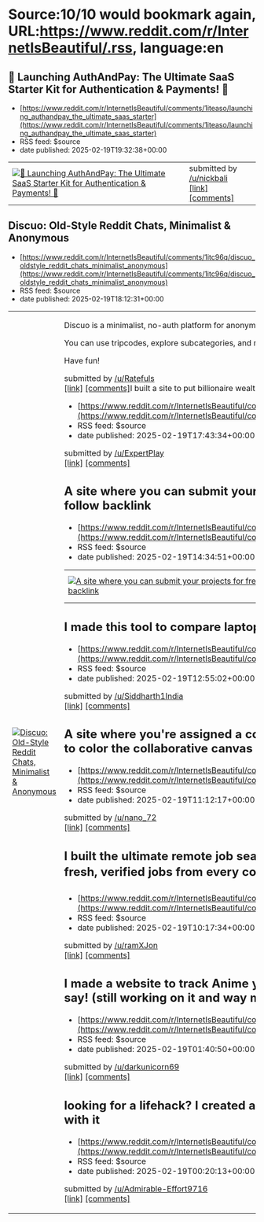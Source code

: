 # Source:10/10 would bookmark again, URL:https://www.reddit.com/r/InternetIsBeautiful/.rss, language:en

## 🚀 Launching AuthAndPay: The Ultimate SaaS Starter Kit for Authentication & Payments! 🎉
 - [https://www.reddit.com/r/InternetIsBeautiful/comments/1iteaso/launching_authandpay_the_ultimate_saas_starter](https://www.reddit.com/r/InternetIsBeautiful/comments/1iteaso/launching_authandpay_the_ultimate_saas_starter)
 - RSS feed: $source
 - date published: 2025-02-19T19:32:38+00:00

<table> <tr><td> <a href="https://www.reddit.com/r/InternetIsBeautiful/comments/1iteaso/launching_authandpay_the_ultimate_saas_starter/"> <img src="https://external-preview.redd.it/-uH4JvFl0DGNteWYpv8TyeFwo2o8mHipH0BQsgJK1Oo.jpg?width=640&amp;crop=smart&amp;auto=webp&amp;s=29018aeaf83dc3d4eff8e8456014b29f71563768" alt="🚀 Launching AuthAndPay: The Ultimate SaaS Starter Kit for Authentication &amp; Payments! 🎉" title="🚀 Launching AuthAndPay: The Ultimate SaaS Starter Kit for Authentication &amp; Payments! 🎉" /> </a> </td><td> &#32; submitted by &#32; <a href="https://www.reddit.com/user/nickbali"> /u/nickbali </a> <br/> <span><a href="https://authandpay.com">[link]</a></span> &#32; <span><a href="https://www.reddit.com/r/InternetIsBeautiful/comments/1iteaso/launching_authandpay_the_ultimate_saas_starter/">[comments]</a></span> </td></tr></table>

## Discuo: Old-Style Reddit Chats, Minimalist & Anonymous
 - [https://www.reddit.com/r/InternetIsBeautiful/comments/1itc96q/discuo_oldstyle_reddit_chats_minimalist_anonymous](https://www.reddit.com/r/InternetIsBeautiful/comments/1itc96q/discuo_oldstyle_reddit_chats_minimalist_anonymous)
 - RSS feed: $source
 - date published: 2025-02-19T18:12:31+00:00

<table> <tr><td> <a href="https://www.reddit.com/r/InternetIsBeautiful/comments/1itc96q/discuo_oldstyle_reddit_chats_minimalist_anonymous/"> <img src="https://external-preview.redd.it/oEr7BbzVoJFcMV7ZT4COeWaG_fUX6jyJ2cJqkpNNez4.jpg?width=640&amp;crop=smart&amp;auto=webp&amp;s=e794da6c10cce8ed401f93e58fc9caf3017bcb02" alt="Discuo: Old-Style Reddit Chats, Minimalist &amp; Anonymous" title="Discuo: Old-Style Reddit Chats, Minimalist &amp; Anonymous" /> </a> </td><td> <!-- SC_OFF --><div class="md"><p>Discuo is a minimalist, no-auth platform for anonymous Reddit-style chats.</p> <p>You can use tripcodes, explore subcategories, and make suggestions. </p> <p>Have fun!</p> </div><!-- SC_ON --> &#32; submitted by &#32; <a href="https://www.reddit.com/user/Ratefuls"> /u/Ratefuls </a> <br/> <span><a href="http://Discuo.com">[link]</a></span> &#32; <span><a href="https://www.reddit.com/r/InternetIsBeautiful/comments/1itc96q/discuo_oldstyle_reddit_chats_minimalist_anonymous/">[comments]</a></spa

## I built a site to put billionaire wealth into perspective—try spending it all!
 - [https://www.reddit.com/r/InternetIsBeautiful/comments/1itbill/i_built_a_site_to_put_billionaire_wealth_into](https://www.reddit.com/r/InternetIsBeautiful/comments/1itbill/i_built_a_site_to_put_billionaire_wealth_into)
 - RSS feed: $source
 - date published: 2025-02-19T17:43:34+00:00

&#32; submitted by &#32; <a href="https://www.reddit.com/user/ExpertPlay"> /u/ExpertPlay </a> <br/> <span><a href="http://spendtheirfortune.com">[link]</a></span> &#32; <span><a href="https://www.reddit.com/r/InternetIsBeautiful/comments/1itbill/i_built_a_site_to_put_billionaire_wealth_into/">[comments]</a></span>

## A site where you can submit your projects for free and get traffic and do follow backlink
 - [https://www.reddit.com/r/InternetIsBeautiful/comments/1it6vyb/a_site_where_you_can_submit_your_projects_for](https://www.reddit.com/r/InternetIsBeautiful/comments/1it6vyb/a_site_where_you_can_submit_your_projects_for)
 - RSS feed: $source
 - date published: 2025-02-19T14:34:51+00:00

<table> <tr><td> <a href="https://www.reddit.com/r/InternetIsBeautiful/comments/1it6vyb/a_site_where_you_can_submit_your_projects_for/"> <img src="https://external-preview.redd.it/wElnHghYlLh3vwc-Gv7_UmUlemljaLGxYmG_RmHIbOk.jpg?width=640&amp;crop=smart&amp;auto=webp&amp;s=9c87ad4a43d17770c1cf75f5e1d0e857ace9009f" alt="A site where you can submit your projects for free and get traffic and do follow backlink" title="A site where you can submit your projects for free and get traffic and do follow backlink" /> </a> </td><td> &#32; submitted by &#32; <a href="https://www.reddit.com/user/vedantk77"> /u/vedantk77 </a> <br/> <span><a href="http://startups.ad">[link]</a></span> &#32; <span><a href="https://www.reddit.com/r/InternetIsBeautiful/comments/1it6vyb/a_site_where_you_can_submit_your_projects_for/">[comments]</a></span> </td></tr></table>

## I made this tool to compare laptop and prices
 - [https://www.reddit.com/r/InternetIsBeautiful/comments/1it4t0x/i_made_this_tool_to_compare_laptop_and_prices](https://www.reddit.com/r/InternetIsBeautiful/comments/1it4t0x/i_made_this_tool_to_compare_laptop_and_prices)
 - RSS feed: $source
 - date published: 2025-02-19T12:55:02+00:00

&#32; submitted by &#32; <a href="https://www.reddit.com/user/Siddharth1India"> /u/Siddharth1India </a> <br/> <span><a href="https://comparelaptopprice.com/">[link]</a></span> &#32; <span><a href="https://www.reddit.com/r/InternetIsBeautiful/comments/1it4t0x/i_made_this_tool_to_compare_laptop_and_prices/">[comments]</a></span>

## A site where you're assigned a color and all you can do is move your mouse to color the collaborative canvas
 - [https://www.reddit.com/r/InternetIsBeautiful/comments/1it32rg/a_site_where_youre_assigned_a_color_and_all_you](https://www.reddit.com/r/InternetIsBeautiful/comments/1it32rg/a_site_where_youre_assigned_a_color_and_all_you)
 - RSS feed: $source
 - date published: 2025-02-19T11:12:17+00:00

&#32; submitted by &#32; <a href="https://www.reddit.com/user/nano_72"> /u/nano_72 </a> <br/> <span><a href="https://pxpxpx.xyz/">[link]</a></span> &#32; <span><a href="https://www.reddit.com/r/InternetIsBeautiful/comments/1it32rg/a_site_where_youre_assigned_a_color_and_all_you/">[comments]</a></span>

## I built the ultimate remote job search engine—crawling the web to bring you fresh, verified jobs from every country! 🌍💼
 - [https://www.reddit.com/r/InternetIsBeautiful/comments/1it2954/i_built_the_ultimate_remote_job_search](https://www.reddit.com/r/InternetIsBeautiful/comments/1it2954/i_built_the_ultimate_remote_job_search)
 - RSS feed: $source
 - date published: 2025-02-19T10:17:34+00:00

&#32; submitted by &#32; <a href="https://www.reddit.com/user/ramXJon"> /u/ramXJon </a> <br/> <span><a href="https://www.remoteliz.com/">[link]</a></span> &#32; <span><a href="https://www.reddit.com/r/InternetIsBeautiful/comments/1it2954/i_built_the_ultimate_remote_job_search/">[comments]</a></span>

## I made a website to track Anime you watch and follow to see what people say! (still working on it and way more to come)
 - [https://www.reddit.com/r/InternetIsBeautiful/comments/1istl1f/i_made_a_website_to_track_anime_you_watch_and](https://www.reddit.com/r/InternetIsBeautiful/comments/1istl1f/i_made_a_website_to_track_anime_you_watch_and)
 - RSS feed: $source
 - date published: 2025-02-19T01:40:50+00:00

&#32; submitted by &#32; <a href="https://www.reddit.com/user/darkunicorn69"> /u/darkunicorn69 </a> <br/> <span><a href="https://otakurec.com">[link]</a></span> &#32; <span><a href="https://www.reddit.com/r/InternetIsBeautiful/comments/1istl1f/i_made_a_website_to_track_anime_you_watch_and/">[comments]</a></span>

## looking for a lifehack? I created a Lifehacks database and made a website with it
 - [https://www.reddit.com/r/InternetIsBeautiful/comments/1isrt60/looking_for_a_lifehack_i_created_a_lifehacks](https://www.reddit.com/r/InternetIsBeautiful/comments/1isrt60/looking_for_a_lifehack_i_created_a_lifehacks)
 - RSS feed: $source
 - date published: 2025-02-19T00:20:13+00:00

&#32; submitted by &#32; <a href="https://www.reddit.com/user/Admirable-Effort9716"> /u/Admirable-Effort9716 </a> <br/> <span><a href="https://lifehackshub.org/">[link]</a></span> &#32; <span><a href="https://www.reddit.com/r/InternetIsBeautiful/comments/1isrt60/looking_for_a_lifehack_i_created_a_lifehacks/">[comments]</a></span>

